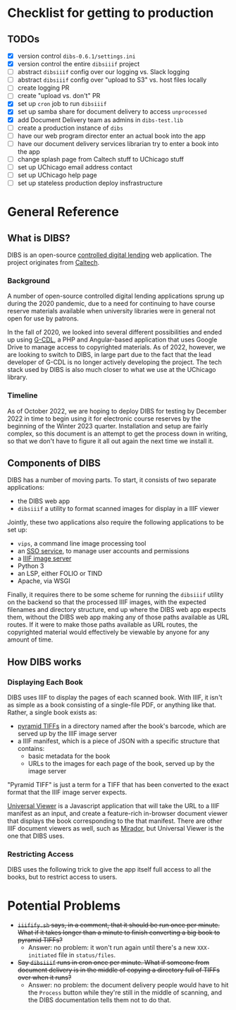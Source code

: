 # Checklist for getting to production

## TODOs

- [x] version control `dibs-0.6.1/settings.ini`
- [x] version control the entire `dibsiiif` project
- [ ] abstract `dibsiiif` config over our logging vs. Slack logging
- [ ] abstract `dibsiiif` config over "upload to S3" vs. host files locally
- [ ] create logging PR
- [ ] create "upload vs. don't" PR
- [x] set up `cron` job to run `dibsiiif`
- [x] set up samba share for document delivery to access `unprocessed`
- [x] add Document Delivery team as admins in `dibs-test.lib`
- [ ] create a production instance of `dibs`
- [ ] have our web program director enter an actual book into the app
- [ ] have our document delivery services librarian try to enter a book into the app
- [ ] change splash page from Caltech stuff to UChicago stuff
- [ ] set up UChicago email address contact
- [ ] set up UChicago help page
- [ ] set up stateless production deploy insfrastructure

# General Reference

## What is DIBS?

DIBS is an open-source [controlled digital
lending](https://en.wikipedia.org/wiki/Controlled_digital_lending) web
application.  The project originates from
[Caltech](https://caltechlibrary.github.io/dibs/).

### Background

A number of open-source controlled digital lending applications sprung
up during the 2020 pandemic, due to a need for continuing to have
course reserve materials available when university libraries were in
general not open for use by patrons.

In the fall of 2020, we looked into several different possibilities
and ended up using
[G-CDL](https://github.com/Fordham-University-Libraries/G-CDL), a PHP
and Angular-based application that uses Google Drive to manage access
to copyrighted materials.  As of 2022, however, we are looking to
switch to DIBS, in large part due to the fact that the lead developer
of G-CDL is no longer actively developing the project.  The tech stack
used by DIBS is also much closer to what we use at the UChicago
library.

### Timeline

As of October 2022, we are hoping to deploy DIBS for testing by
December 2022 in time to begin using it for electronic course reserves
by the beginning of the Winter 2023 quarter.  Installation and setup
are fairly complex, so this document is an attempt to get the process
down in writing, so that we don't have to figure it all out again the
next time we install it.

## Components of DIBS

DIBS has a number of moving parts.  To start, it consists of two
separate applications:

- the DIBS web app
- `dibsiiif` a utility to format scanned images for display in a IIIF
  viewer
  
Jointly, these two applications also require the following
applications to be set up:

- `vips`, a command line image processing tool
- an [SSO service](https://en.wikipedia.org/wiki/Single_sign-on), to
  manage user accounts and permissions
- a [IIIF image server](https://iiif.io/get-started/image-servers/)
- Python 3
- an LSP, either FOLIO or TIND
- Apache, via WSGI

Finally, it requires there to be some scheme for running the
`dibsiiif` utility on the backend so that the processed IIIF images,
with the expected filenames and directory structure, end up where the
DIBS web app expects them, without the DIBS web app making any of
those paths available as URL routes.  If it were to make those paths
available as URL routes, the copyrighted material would effectively be
viewable by anyone for any amount of time.

## How DIBS works

### Displaying Each Book

DIBS uses IIIF to display the pages of each scanned book.  With IIIF,
it isn't as simple as a book consisting of a single-file PDF, or
anything like that.  Rather, a single book exists as:

- [pyramid TIFFs](https://www.loc.gov/preservation/digital/formats/fdd/fdd000237.shtml)
  in a directory named after the book's barcode, which are served up
  by the IIIF image server
- a IIIF manifest, which is a piece of JSON with a specific structure
  that contains:
  - basic metadata for the book
  - URLs to the images for each page of the book, served up by the
    image server
	
"Pyramid TIFF" is just a term for a TIFF that has been converted to
the exact format that the IIIF image server expects.

[Universal Viewer](https://universalviewer.io/) is a Javascript
application that will take the URL to a IIIF manifest as an input, and
create a feature-rich in-browser document viewer that displays the
book corresponding to the that manifest.  There are other IIIF
document viewers as well, such as
[Mirador](https://projectmirador.org/), but Universal Viewer is the
one that DIBS uses.

### Restricting Access

DIBS uses the following trick to give the app itself full access to
all the books, but to restrict access to users.

# Potential Problems

- ~~`iiifify.sh` says, in a comment, that it should be run once per
  minute. What if it takes longer than a minute to finish converting a
  big book to pyramid TIFFs?~~
  - Answer: no problem: it won't run again until there's a new
    `XXX-initiated` file in `status/files`.
- ~~Say `dibsiiif` runs in cron once per minute. What if someone from
    document delivery is in the middle of copying a directory full of
    TIFFs over when it runs?~~
	- Answer: no problem: the document delivery people would have to
      hit the `Process` button while they're still in the middle of
      scanning, and the DIBS documentation tells them not to do that.
